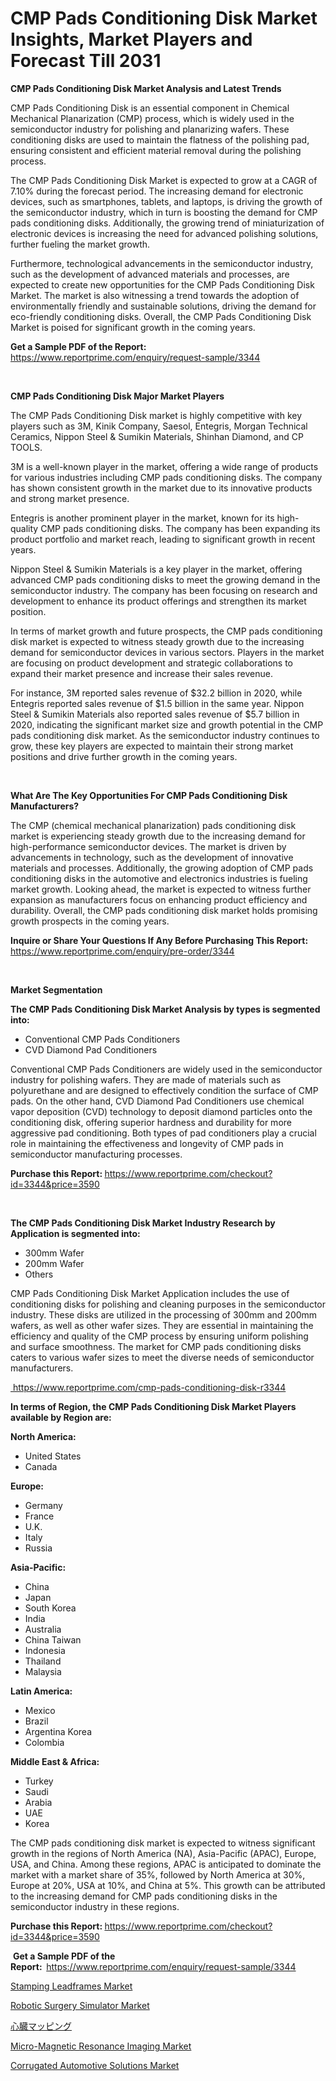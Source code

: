 <p><h1>CMP Pads Conditioning Disk Market Insights, Market Players and Forecast Till 2031</h1></p><p><strong>CMP Pads Conditioning Disk Market Analysis and Latest Trends</strong></p>
<p><p>CMP Pads Conditioning Disk is an essential component in Chemical Mechanical Planarization (CMP) process, which is widely used in the semiconductor industry for polishing and planarizing wafers. These conditioning disks are used to maintain the flatness of the polishing pad, ensuring consistent and efficient material removal during the polishing process.</p><p>The CMP Pads Conditioning Disk Market is expected to grow at a CAGR of 7.10% during the forecast period. The increasing demand for electronic devices, such as smartphones, tablets, and laptops, is driving the growth of the semiconductor industry, which in turn is boosting the demand for CMP pads conditioning disks. Additionally, the growing trend of miniaturization of electronic devices is increasing the need for advanced polishing solutions, further fueling the market growth.</p><p>Furthermore, technological advancements in the semiconductor industry, such as the development of advanced materials and processes, are expected to create new opportunities for the CMP Pads Conditioning Disk Market. The market is also witnessing a trend towards the adoption of environmentally friendly and sustainable solutions, driving the demand for eco-friendly conditioning disks. Overall, the CMP Pads Conditioning Disk Market is poised for significant growth in the coming years.</p></p>
<p><strong>Get a Sample PDF of the Report:&nbsp;</strong> <a href="https://www.reportprime.com/enquiry/request-sample/3344">https://www.reportprime.com/enquiry/request-sample/3344</a></p>
<p>&nbsp;</p>
<p><strong>CMP Pads Conditioning Disk Major Market Players</strong></p>
<p><p>The CMP Pads Conditioning Disk market is highly competitive with key players such as 3M, Kinik Company, Saesol, Entegris, Morgan Technical Ceramics, Nippon Steel & Sumikin Materials, Shinhan Diamond, and CP TOOLS. </p><p>3M is a well-known player in the market, offering a wide range of products for various industries including CMP pads conditioning disks. The company has shown consistent growth in the market due to its innovative products and strong market presence.</p><p>Entegris is another prominent player in the market, known for its high-quality CMP pads conditioning disks. The company has been expanding its product portfolio and market reach, leading to significant growth in recent years.</p><p>Nippon Steel & Sumikin Materials is a key player in the market, offering advanced CMP pads conditioning disks to meet the growing demand in the semiconductor industry. The company has been focusing on research and development to enhance its product offerings and strengthen its market position.</p><p>In terms of market growth and future prospects, the CMP pads conditioning disk market is expected to witness steady growth due to the increasing demand for semiconductor devices in various sectors. Players in the market are focusing on product development and strategic collaborations to expand their market presence and increase their sales revenue.</p><p>For instance, 3M reported sales revenue of $32.2 billion in 2020, while Entegris reported sales revenue of $1.5 billion in the same year. Nippon Steel & Sumikin Materials also reported sales revenue of $5.7 billion in 2020, indicating the significant market size and growth potential in the CMP pads conditioning disk market. As the semiconductor industry continues to grow, these key players are expected to maintain their strong market positions and drive further growth in the coming years.</p></p>
<p>&nbsp;</p>
<p><strong>What Are The Key Opportunities For CMP Pads Conditioning Disk Manufacturers?</strong></p>
<p><p>The CMP (chemical mechanical planarization) pads conditioning disk market is experiencing steady growth due to the increasing demand for high-performance semiconductor devices. The market is driven by advancements in technology, such as the development of innovative materials and processes. Additionally, the growing adoption of CMP pads conditioning disks in the automotive and electronics industries is fueling market growth. Looking ahead, the market is expected to witness further expansion as manufacturers focus on enhancing product efficiency and durability. Overall, the CMP pads conditioning disk market holds promising growth prospects in the coming years.</p></p>
<p><strong>Inquire or Share Your Questions If Any Before Purchasing This Report:</strong> <a href="https://www.reportprime.com/enquiry/pre-order/3344">https://www.reportprime.com/enquiry/pre-order/3344</a></p>
<p>&nbsp;</p>
<p><strong>Market Segmentation</strong></p>
<p><strong>The CMP Pads Conditioning Disk Market Analysis by types is segmented into:</strong></p>
<p><ul><li>Conventional CMP Pads Conditioners</li><li>CVD Diamond Pad Conditioners</li></ul></p>
<p><p>Conventional CMP Pads Conditioners are widely used in the semiconductor industry for polishing wafers. They are made of materials such as polyurethane and are designed to effectively condition the surface of CMP pads. On the other hand, CVD Diamond Pad Conditioners use chemical vapor deposition (CVD) technology to deposit diamond particles onto the conditioning disk, offering superior hardness and durability for more aggressive pad conditioning. Both types of pad conditioners play a crucial role in maintaining the effectiveness and longevity of CMP pads in semiconductor manufacturing processes.</p></p>
<p><strong>Purchase this Report:&nbsp;</strong><a href="https://www.reportprime.com/checkout?id=3344&price=3590">https://www.reportprime.com/checkout?id=3344&price=3590</a></p>
<p>&nbsp;</p>
<p><strong>The CMP Pads Conditioning Disk Market Industry Research by Application is segmented into:</strong></p>
<p><ul><li>300mm Wafer</li><li>200mm Wafer</li><li>Others</li></ul></p>
<p><p>CMP Pads Conditioning Disk Market Application includes the use of conditioning disks for polishing and cleaning purposes in the semiconductor industry. These disks are utilized in the processing of 300mm and 200mm wafers, as well as other wafer sizes. They are essential in maintaining the efficiency and quality of the CMP process by ensuring uniform polishing and surface smoothness. The market for CMP pads conditioning disks caters to various wafer sizes to meet the diverse needs of semiconductor manufacturers.</p></p>
<p><a href="https://www.reportprime.com/cmp-pads-conditioning-disk-r3344">&nbsp;https://www.reportprime.com/cmp-pads-conditioning-disk-r3344</a></p>
<p><strong>In terms of Region, the CMP Pads Conditioning Disk Market Players available by Region are:</strong></p>
<p>
    <p> <strong> North America: </strong>
        <ul>
            <li>United States</li>
            <li>Canada</li>
        </ul>
        </p> 
    <p> <strong> Europe: </strong>
        <ul>
            <li>Germany</li>
            <li>France</li>
            <li>U.K.</li>
            <li>Italy</li>
            <li>Russia</li>
        </ul>
        </p> 
    <p> <strong> Asia-Pacific: </strong>
        <ul>
            <li>China</li>
            <li>Japan</li>
            <li>South Korea</li>
            <li>India</li>
            <li>Australia</li>
            <li>China Taiwan</li>
            <li>Indonesia</li>
            <li>Thailand</li>
            <li>Malaysia</li>
        </ul>
        </p> 
    <p> <strong> Latin America: </strong>
        <ul>
            <li>Mexico</li>
            <li>Brazil</li>
            <li>Argentina Korea</li>
            <li>Colombia</li>
        </ul>
        </p> 
    <p> <strong> Middle East & Africa: </strong>
        <ul>
            <li>Turkey</li>
            <li>Saudi</li>
            <li>Arabia</li>
            <li>UAE</li>
            <li>Korea</li>
        </ul>
    </p>
    </p>
<p><p>The CMP pads conditioning disk market is expected to witness significant growth in the regions of North America (NA), Asia-Pacific (APAC), Europe, USA, and China. Among these regions, APAC is anticipated to dominate the market with a market share of 35%, followed by North America at 30%, Europe at 20%, USA at 10%, and China at 5%. This growth can be attributed to the increasing demand for CMP pads conditioning disks in the semiconductor industry in these regions.</p></p>
<p><strong>Purchase this Report: </strong><a href="https://www.reportprime.com/checkout?id=3344&price=3590">https://www.reportprime.com/checkout?id=3344&price=3590</a></p>
<p>&nbsp;<strong>Get a Sample PDF of the Report:&nbsp;&nbsp;</strong><a href="https://www.reportprime.com/enquiry/request-sample/3344">https://www.reportprime.com/enquiry/request-sample/3344</a></p>
<p><strong></strong></p>
<p><p><a href="https://github.com/goodweq44/Market-Research-Report-List-1/blob/main/stamping-leadframes-market.md">Stamping Leadframes Market</a></p><p><a href="https://issuu.com/reportprime-2/docs/robotic-surgery-simulator-market-size-2030.pptx">Robotic Surgery Simulator Market</a></p><p><a href="https://github.com/LeoraEber/Market-Research-Report-List-1/blob/main/240160133226.md">心臓マッピング</a></p><p><a href="https://www.linkedin.com/pulse/micro-magnetic-resonance-imaging-industry-analysis-report-its-cxtdc">Micro-Magnetic Resonance Imaging Market</a></p><p><a href="https://www.linkedin.com/pulse/global-corrugated-automotive-solutions-market-projected-grow-merif">Corrugated Automotive Solutions Market</a></p></p>
